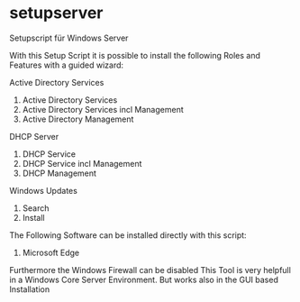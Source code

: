 # setupserver


Setupscript für Windows Server

With this Setup Script it is possible to install the following Roles and Features with a guided wizard:

Active Directory Services
1) Active Directory Services
2) Active Directory Services incl Management
3) Active Directory Management

DHCP Server
1) DHCP Service
2) DHCP Service incl Management
3) DHCP Management

Windows Updates
1) Search
2) Install

The Following Software can be installed directly with this script:
1) Microsoft Edge

Furthermore the Windows Firewall can be disabled
This Tool is very helpfull in a Windows Core Server Environment.
But works also in the GUI based Installation